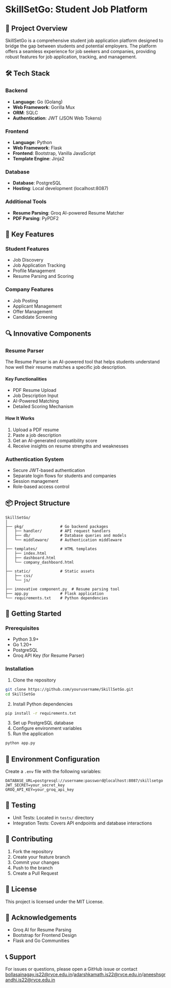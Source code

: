 # SkillSetGo: Student Job Platform

## 🚀 Project Overview

SkillSetGo is a comprehensive student job application platform designed to bridge the gap between students and potential employers. The platform offers a seamless experience for job seekers and companies, providing robust features for job application, tracking, and management.

## 🛠 Tech Stack

### Backend
- **Language**: Go (Golang)
- **Web Framework**: Gorilla Mux
- **ORM**: SQLC
- **Authentication**: JWT (JSON Web Tokens)

### Frontend
- **Language**: Python
- **Web Framework**: Flask
- **Frontend**: Bootstrap, Vanilla JavaScript
- **Template Engine**: Jinja2

### Database
- **Database**: PostgreSQL
- **Hosting**: Local development (localhost:8087)

### Additional Tools
- **Resume Parsing**: Groq AI-powered Resume Matcher
- **PDF Parsing**: PyPDF2

## 🌟 Key Features

### Student Features
- Job Discovery
- Job Application Tracking
- Profile Management
- Resume Parsing and Scoring

### Company Features
- Job Posting
- Applicant Management
- Offer Management
- Candidate Screening

## 🔍 Innovative Components

### Resume Parser
The Resume Parser is an AI-powered tool that helps students understand how well their resume matches a specific job description.

#### Key Functionalities
- PDF Resume Upload
- Job Description Input
- AI-Powered Matching
- Detailed Scoring Mechanism

#### How It Works
1. Upload a PDF resume
2. Paste a job description
3. Get an AI-generated compatibility score
4. Receive insights on resume strengths and weaknesses

### Authentication System
- Secure JWT-based authentication
- Separate login flows for students and companies
- Session management
- Role-based access control

## 📦 Project Structure

```
SkillSetGo/
│
├── pkg/                # Go backend packages
│   ├── handler/        # API request handlers
│   ├── db/             # Database queries and models
│   └── middleware/     # Authentication middleware
│
├── templates/          # HTML templates
│   ├── index.html
│   ├── dashboard.html
│   └── company_dashboard.html
│
├── static/             # Static assets
│   ├── css/
│   └── js/
│
├── innovative component.py  # Resume parsing tool
├── app.py              # Flask application
└── requirements.txt    # Python dependencies
```

## 🚦 Getting Started

### Prerequisites
- Python 3.9+
- Go 1.20+
- PostgreSQL
- Groq API Key (for Resume Parser)

### Installation

1. Clone the repository
```bash
git clone https://github.com/yourusername/SkillSetGo.git
cd SkillSetGo
```

2. Install Python dependencies
```bash
pip install -r requirements.txt
```

3. Set up PostgreSQL database
4. Configure environment variables
5. Run the application
```bash
python app.py
```

## 🔐 Environment Configuration

Create a `.env` file with the following variables:
```
DATABASE_URL=postgresql://username:password@localhost:8087/skillsetgo
JWT_SECRET=your_secret_key
GROQ_API_KEY=your_groq_api_key
```

## 🧪 Testing

- Unit Tests: Located in `tests/` directory
- Integration Tests: Covers API endpoints and database interactions

## 🤝 Contributing

1. Fork the repository
2. Create your feature branch
3. Commit your changes
4. Push to the branch
5. Create a Pull Request

## 📄 License

This project is licensed under the MIT License.

## 🙌 Acknowledgements

- Groq AI for Resume Parsing
- Bootstrap for Frontend Design
- Flask and Go Communities

## 📞 Support

For issues or questions, please open a GitHub issue or contact bollasainagay.is22@rvce.edu.in/adarshkamath.is22@rvce.edu.in/aneeshsgrandhi.is22@rvce.edu.in
